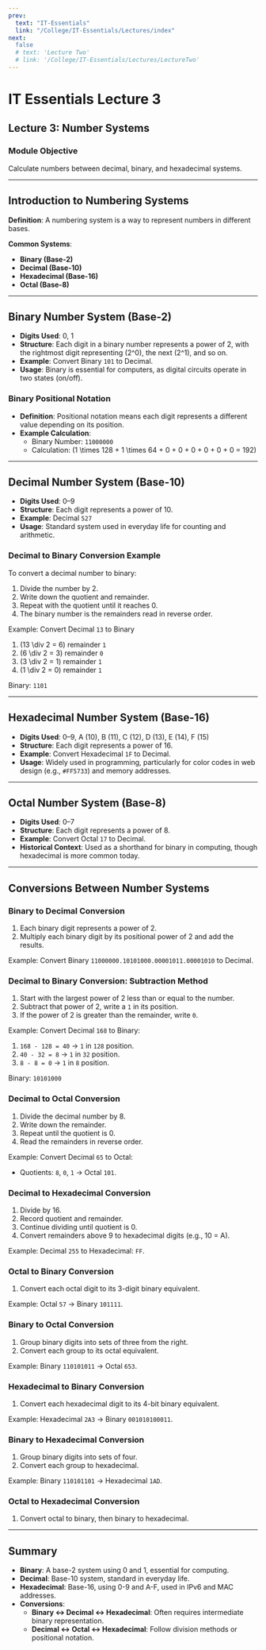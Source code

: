 ```yaml
---
prev:
  text: "IT-Essentials"
  link: "/College/IT-Essentials/Lectures/index"
next:
  false
  # text: 'Lecture Two'
  # link: '/College/IT-Essentials/Lectures/LectureTwo'
---
```


# IT Essentials Lecture 3

## Lecture 3: Number Systems

### Module Objective
Calculate numbers between decimal, binary, and hexadecimal systems.

---

## Introduction to Numbering Systems

**Definition**: A numbering system is a way to represent numbers in different bases.

**Common Systems**:
- **Binary (Base-2)**
- **Decimal (Base-10)**
- **Hexadecimal (Base-16)**
- **Octal (Base-8)**

---

## Binary Number System (Base-2)

- **Digits Used**: 0, 1
- **Structure**: Each digit in a binary number represents a power of 2, with the rightmost digit representing \(2^0\), the next \(2^1\), and so on.
- **Example**: Convert Binary `101` to Decimal.
- **Usage**: Binary is essential for computers, as digital circuits operate in two states (on/off).

### Binary Positional Notation

- **Definition**: Positional notation means each digit represents a different value depending on its position.
- **Example Calculation**:
  - Binary Number: `11000000`
  - Calculation: \(1 \times 128 + 1 \times 64 + 0 + 0 + 0 + 0 + 0 + 0 = 192\)

---

## Decimal Number System (Base-10)

- **Digits Used**: 0–9
- **Structure**: Each digit represents a power of 10.
- **Example**: Decimal `527`
- **Usage**: Standard system used in everyday life for counting and arithmetic.

### Decimal to Binary Conversion Example

To convert a decimal number to binary:
1. Divide the number by 2.
2. Write down the quotient and remainder.
3. Repeat with the quotient until it reaches 0.
4. The binary number is the remainders read in reverse order.

Example: Convert Decimal `13` to Binary
1. \(13 \div 2 = 6\) remainder `1`
2. \(6 \div 2 = 3\) remainder `0`
3. \(3 \div 2 = 1\) remainder `1`
4. \(1 \div 2 = 0\) remainder `1`

Binary: `1101`

---

## Hexadecimal Number System (Base-16)

- **Digits Used**: 0–9, A (10), B (11), C (12), D (13), E (14), F (15)
- **Structure**: Each digit represents a power of 16.
- **Example**: Convert Hexadecimal `1F` to Decimal.
- **Usage**: Widely used in programming, particularly for color codes in web design (e.g., `#FF5733`) and memory addresses.

---

## Octal Number System (Base-8)

- **Digits Used**: 0–7
- **Structure**: Each digit represents a power of 8.
- **Example**: Convert Octal `17` to Decimal.
- **Historical Context**: Used as a shorthand for binary in computing, though hexadecimal is more common today.

---

## Conversions Between Number Systems

### Binary to Decimal Conversion
1. Each binary digit represents a power of 2.
2. Multiply each binary digit by its positional power of 2 and add the results.

Example: Convert Binary `11000000.10101000.00001011.00001010` to Decimal.

### Decimal to Binary Conversion: Subtraction Method
1. Start with the largest power of 2 less than or equal to the number.
2. Subtract that power of 2, write a `1` in its position.
3. If the power of 2 is greater than the remainder, write `0`.

Example: Convert Decimal `168` to Binary:
1. `168 - 128 = 40` → `1` in `128` position.
2. `40 - 32 = 8` → `1` in `32` position.
3. `8 - 8 = 0` → `1` in `8` position.

Binary: `10101000`

### Decimal to Octal Conversion
1. Divide the decimal number by 8.
2. Write down the remainder.
3. Repeat until the quotient is 0.
4. Read the remainders in reverse order.

Example: Convert Decimal `65` to Octal:
- Quotients: `8`, `0`, `1` → Octal `101`.

### Decimal to Hexadecimal Conversion
1. Divide by 16.
2. Record quotient and remainder.
3. Continue dividing until quotient is 0.
4. Convert remainders above 9 to hexadecimal digits (e.g., 10 = A).

Example: Decimal `255` to Hexadecimal: `FF`.

### Octal to Binary Conversion
1. Convert each octal digit to its 3-digit binary equivalent.

Example: Octal `57` → Binary `101111`.

### Binary to Octal Conversion
1. Group binary digits into sets of three from the right.
2. Convert each group to its octal equivalent.

Example: Binary `110101011` → Octal `653`.

### Hexadecimal to Binary Conversion
1. Convert each hexadecimal digit to its 4-bit binary equivalent.

Example: Hexadecimal `2A3` → Binary `001010100011`.

### Binary to Hexadecimal Conversion
1. Group binary digits into sets of four.
2. Convert each group to hexadecimal.

Example: Binary `110101101` → Hexadecimal `1AD`.

### Octal to Hexadecimal Conversion
1. Convert octal to binary, then binary to hexadecimal.

---

## Summary

- **Binary**: A base-2 system using 0 and 1, essential for computing.
- **Decimal**: Base-10 system, standard in everyday life.
- **Hexadecimal**: Base-16, using 0-9 and A-F, used in IPv6 and MAC addresses.
- **Conversions**:
  - **Binary ↔ Decimal ↔ Hexadecimal**: Often requires intermediate binary representation.
  - **Decimal ↔ Octal ↔ Hexadecimal**: Follow division methods or positional notation.
